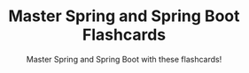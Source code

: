 ---
layout: flashcards
title: Master Spring and Spring Boot Flashcards
subtitle: Master Spring and Spring Boot with these flashcards!
topics:
  - name: Spring Framework Annotations
    url: /flashcard-spring-1-annotations
    description: Spring Framework Annotations
    color: '#9aacd5'
  - name: Spring Framework Concepts
    url: /flashcard-spring-2-concepts
    description: Spring Framework Concepts
    color: '#9aacd5'
  - name: Spring Boot Key Concepts
    url: /flashcard-spring-boot
    description: Spring Boot concepts
    color: '#9aacd5'
  - name: REST API - Response Statuses
    url: /flashcard-rest-api-response-status
    description: REST API - Response Statuses
    color: '#9aacd5'
  - name: Full Stack App - React & Spring Boot
    url: /flashcard-full-stack-react-and-spring-boot
    description: Full Stack App - React & Spring Boot
    color: '#9aacd5'
  - name: Spring Security Key Concepts
    url: /flashcard-spring-security
    description: Spring Security Key Concepts
    color: '#9aacd5'
  - name: Spring AOP Key Concepts
    url: /flashcard-spring-aop
    description: Spring AOP Key Concepts
    color: '#9aacd5'
  - name: Docker Key Concepts
    url: /flashcard-docker
    description: Docker Key Concepts
    color: '#9aacd5'
  - name: AWS - Compute Services
    url: /flashcard-aws-compute
    description: AWS - Compute Services
    color: '#9aacd5'







---